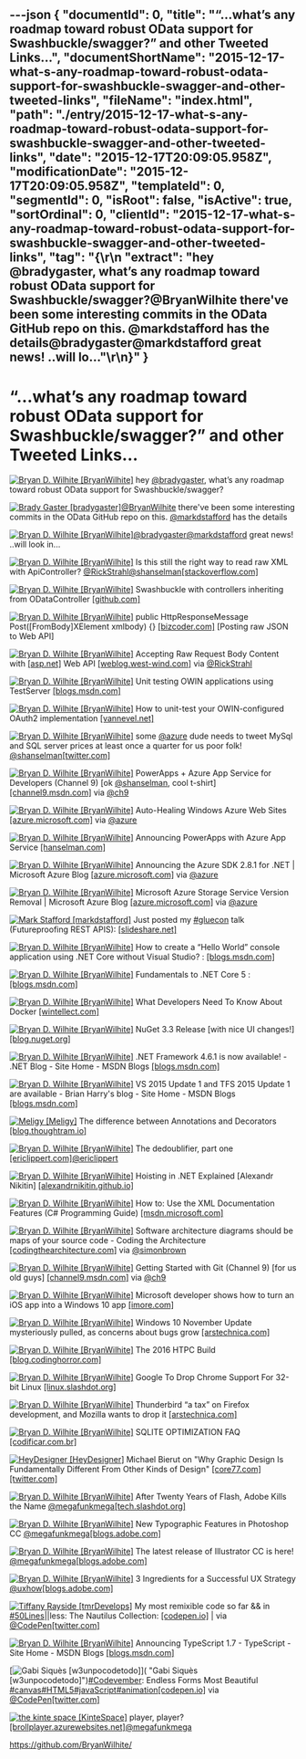 ---json
{
  "documentId": 0,
  "title": "“…what’s any roadmap toward robust OData support for Swashbuckle/swagger?” and other Tweeted Links…",
  "documentShortName": "2015-12-17-what-s-any-roadmap-toward-robust-odata-support-for-swashbuckle-swagger-and-other-tweeted-links",
  "fileName": "index.html",
  "path": "./entry/2015-12-17-what-s-any-roadmap-toward-robust-odata-support-for-swashbuckle-swagger-and-other-tweeted-links",
  "date": "2015-12-17T20:09:05.958Z",
  "modificationDate": "2015-12-17T20:09:05.958Z",
  "templateId": 0,
  "segmentId": 0,
  "isRoot": false,
  "isActive": true,
  "sortOrdinal": 0,
  "clientId": "2015-12-17-what-s-any-roadmap-toward-robust-odata-support-for-swashbuckle-swagger-and-other-tweeted-links",
  "tag": "{\r\n  \"extract\": \"hey @bradygaster, what’s any roadmap toward robust OData support for Swashbuckle/swagger?@BryanWilhite there've been some interesting commits in the OData GitHub repo on this. @markdstafford has the details@bradygaster@markdstafford great news! ..will lo...\"\r\n}"
}
---

# “…what’s any roadmap toward robust OData support for Swashbuckle/swagger?” and other Tweeted Links…

[<img alt="Bryan D. Wilhite [BryanWilhite]" src="https://songhay.blob.core.windows.net/shared-social-twitter/BryanWilhite.jpeg">](http://songhayblog.azurewebsites.net/ "Bryan D. Wilhite [BryanWilhite]") hey [@bradygaster](http://twitter.com/bradygaster), what’s any roadmap toward robust OData support for Swashbuckle/swagger?

[<img alt="Brady Gaster [bradygaster]" src="https://songhay.blob.core.windows.net/shared-social-twitter/bradygaster.jpeg">](http://www.bradygaster.com/ "Brady Gaster [bradygaster]")[@BryanWilhite](http://twitter.com/BryanWilhite) there've been some interesting commits in the OData GitHub repo on this. [@markdstafford](http://twitter.com/markdstafford) has the details

[<img alt="Bryan D. Wilhite [BryanWilhite]" src="https://songhay.blob.core.windows.net/shared-social-twitter/BryanWilhite.jpeg">](http://songhayblog.azurewebsites.net/ "Bryan D. Wilhite [BryanWilhite]")[@bradygaster](http://twitter.com/bradygaster)[@markdstafford](http://twitter.com/markdstafford) great news! ..will look in...

[<img alt="Bryan D. Wilhite [BryanWilhite]" src="https://songhay.blob.core.windows.net/shared-social-twitter/BryanWilhite.jpeg">](http://songhayblog.azurewebsites.net/ "Bryan D. Wilhite [BryanWilhite]") Is this still the right way to read raw XML with ApiController? [@RickStrahl](http://twitter.com/RickStrahl)[@shanselman](http://twitter.com/shanselman)[[stackoverflow.com]](http://stackoverflow.com/questions/34010328/is-this-still-the-right-way-to-read-raw-xml-with-apicontroller?stw=2)

[<img alt="Bryan D. Wilhite [BryanWilhite]" src="https://songhay.blob.core.windows.net/shared-social-twitter/BryanWilhite.jpeg">](http://songhayblog.azurewebsites.net/ "Bryan D. Wilhite [BryanWilhite]") Swashbuckle with controllers inheriting from ODataController [[github.com]](https://github.com/domaindrivendev/Swashbuckle/issues/149)

[<img alt="Bryan D. Wilhite [BryanWilhite]" src="https://songhay.blob.core.windows.net/shared-social-twitter/BryanWilhite.jpeg">](http://songhayblog.azurewebsites.net/ "Bryan D. Wilhite [BryanWilhite]") public HttpResponseMessage Post([FromBody]XElement xmlbody) {} [[bizcoder.com]](http://bizcoder.com/posting-raw-json-to-web-api) [Posting raw JSON to Web API]

[<img alt="Bryan D. Wilhite [BryanWilhite]" src="https://songhay.blob.core.windows.net/shared-social-twitter/BryanWilhite.jpeg">](http://songhayblog.azurewebsites.net/ "Bryan D. Wilhite [BryanWilhite]") Accepting Raw Request Body Content with [[asp.net]](http://www.asp.net/) Web API [[weblog.west-wind.com]](http://weblog.west-wind.com/posts/2013/Dec/13/Accepting-Raw-Request-Body-Content-with-ASPNET-Web-API) via [@RickStrahl](http://twitter.com/RickStrahl)

[<img alt="Bryan D. Wilhite [BryanWilhite]" src="https://songhay.blob.core.windows.net/shared-social-twitter/BryanWilhite.jpeg">](http://songhayblog.azurewebsites.net/ "Bryan D. Wilhite [BryanWilhite]") Unit testing OWIN applications using TestServer [[blogs.msdn.com]](http://blogs.msdn.com/b/webdev/archive/2013/11/26/unit-testing-owin-applications-using-testserver.aspx)

[<img alt="Bryan D. Wilhite [BryanWilhite]" src="https://songhay.blob.core.windows.net/shared-social-twitter/BryanWilhite.jpeg">](http://songhayblog.azurewebsites.net/ "Bryan D. Wilhite [BryanWilhite]") How to unit-test your OWIN-configured OAuth2 implementation [[vannevel.net]](http://www.vannevel.net/2015/03/21/how-to-unit-test-your-owin-configured-oauth2-implementation/)

[<img alt="Bryan D. Wilhite [BryanWilhite]" src="https://songhay.blob.core.windows.net/shared-social-twitter/BryanWilhite.jpeg">](http://songhayblog.azurewebsites.net/ "Bryan D. Wilhite [BryanWilhite]") some [@azure](http://twitter.com/azure) dude needs to tweet MySql and SQL server prices at least once a quarter for us poor folk! [@shanselman](http://twitter.com/shanselman)[[twitter.com]](https://twitter.com/BryanWilhite/status/672129036231970817/photo/1)

[<img alt="Bryan D. Wilhite [BryanWilhite]" src="https://songhay.blob.core.windows.net/shared-social-twitter/BryanWilhite.jpeg">](http://songhayblog.azurewebsites.net/ "Bryan D. Wilhite [BryanWilhite]") PowerApps + Azure App Service for Developers (Channel 9) [ok [@shanselman](http://twitter.com/shanselman), cool t-shirt] [[channel9.msdn.com]](https://channel9.msdn.com/Events/Microsoft-Azure/PowerApps/PowerApps-and-Azure-App-Service-for-Developers) via [@ch9](http://twitter.com/ch9)

[<img alt="Bryan D. Wilhite [BryanWilhite]" src="https://songhay.blob.core.windows.net/shared-social-twitter/BryanWilhite.jpeg">](http://songhayblog.azurewebsites.net/ "Bryan D. Wilhite [BryanWilhite]") Auto-Healing Windows Azure Web Sites [[azure.microsoft.com]](https://azure.microsoft.com/en-us/blog/auto-healing-windows-azure-web-sites/) via [@azure](http://twitter.com/azure)

[<img alt="Bryan D. Wilhite [BryanWilhite]" src="https://songhay.blob.core.windows.net/shared-social-twitter/BryanWilhite.jpeg">](http://songhayblog.azurewebsites.net/ "Bryan D. Wilhite [BryanWilhite]") Announcing PowerApps with Azure App Service [[hanselman.com]](http://www.hanselman.com/blog/AnnouncingPowerAppsWithAzureAppService.aspx)

[<img alt="Bryan D. Wilhite [BryanWilhite]" src="https://songhay.blob.core.windows.net/shared-social-twitter/BryanWilhite.jpeg">](http://songhayblog.azurewebsites.net/ "Bryan D. Wilhite [BryanWilhite]") Announcing the Azure SDK 2.8.1 for .NET | Microsoft Azure Blog [[azure.microsoft.com]](https://azure.microsoft.com/en-us/blog/announcing-azure-sdk-2-8-1-for-net/) via [@azure](http://twitter.com/azure)

[<img alt="Bryan D. Wilhite [BryanWilhite]" src="https://songhay.blob.core.windows.net/shared-social-twitter/BryanWilhite.jpeg">](http://songhayblog.azurewebsites.net/ "Bryan D. Wilhite [BryanWilhite]") Microsoft Azure Storage Service Version Removal | Microsoft Azure Blog [[azure.microsoft.com]](https://azure.microsoft.com/en-us/blog/microsoft-azure-storage-service-version-removal/) via [@azure](http://twitter.com/azure)

[<img alt="Mark Stafford [markdstafford]" src="https://songhay.blob.core.windows.net/shared-social-twitter/markdstafford.jpg">](http://www.bitwhys.com/ "Mark Stafford [markdstafford]") Just posted my [#gluecon](http://search.twitter.com/search?q=%23gluecon) talk (Futureproofing REST APIS): [[slideshare.net]](http://www.slideshare.net/markdstafford/futureproofing-rest-apis)

[<img alt="Bryan D. Wilhite [BryanWilhite]" src="https://songhay.blob.core.windows.net/shared-social-twitter/BryanWilhite.jpeg">](http://songhayblog.azurewebsites.net/ "Bryan D. Wilhite [BryanWilhite]") How to create a “Hello World” console application using .NET Core without Visual Studio? : [[blogs.msdn.com]](http://blogs.msdn.com/b/manjug/archive/2015/11/28/how-to-create-a-hello-world-console-application-using-net-core-without-visual-studio.aspx)

[<img alt="Bryan D. Wilhite [BryanWilhite]" src="https://songhay.blob.core.windows.net/shared-social-twitter/BryanWilhite.jpeg">](http://songhayblog.azurewebsites.net/ "Bryan D. Wilhite [BryanWilhite]") Fundamentals to .NET Core 5 : [[blogs.msdn.com]](http://blogs.msdn.com/b/manjug/archive/2015/11/28/fundamentals-to-net-core-5.aspx)

[<img alt="Bryan D. Wilhite [BryanWilhite]" src="https://songhay.blob.core.windows.net/shared-social-twitter/BryanWilhite.jpeg">](http://songhayblog.azurewebsites.net/ "Bryan D. Wilhite [BryanWilhite]") What Developers Need To Know About Docker [[wintellect.com]](http://www.wintellect.com/devcenter/paulballard/what-developers-need-to-know-about-docker)

[<img alt="Bryan D. Wilhite [BryanWilhite]" src="https://songhay.blob.core.windows.net/shared-social-twitter/BryanWilhite.jpeg">](http://songhayblog.azurewebsites.net/ "Bryan D. Wilhite [BryanWilhite]") NuGet 3.3 Release [with nice UI changes!] [[blog.nuget.org]](http://blog.nuget.org/20151118/nuget-3.3.html)

[<img alt="Bryan D. Wilhite [BryanWilhite]" src="https://songhay.blob.core.windows.net/shared-social-twitter/BryanWilhite.jpeg">](http://songhayblog.azurewebsites.net/ "Bryan D. Wilhite [BryanWilhite]") .NET Framework 4.6.1 is now available! - .NET Blog - Site Home - MSDN Blogs [[blogs.msdn.com]](http://blogs.msdn.com/b/dotnet/archive/2015/11/30/net-framework-4-6-1-is-now-available.aspx)

[<img alt="Bryan D. Wilhite [BryanWilhite]" src="https://songhay.blob.core.windows.net/shared-social-twitter/BryanWilhite.jpeg">](http://songhayblog.azurewebsites.net/ "Bryan D. Wilhite [BryanWilhite]") VS 2015 Update 1 and TFS 2015 Update 1 are available - Brian Harry's blog - Site Home - MSDN Blogs [[blogs.msdn.com]](http://blogs.msdn.com/b/bharry/archive/2015/11/30/vs-2015-update-1-and-tfs-2015-update-1-are-available.aspx)

[<img alt="Meligy [Meligy]" src="https://songhay.blob.core.windows.net/shared-social-twitter/Meligy.jpeg">](http://gurustop.net/ "Meligy [Meligy]") The difference between Annotations and Decorators [[blog.thoughtram.io]](http://blog.thoughtram.io/angular/2015/05/03/the-difference-between-annotations-and-decorators.html)

[<img alt="Bryan D. Wilhite [BryanWilhite]" src="https://songhay.blob.core.windows.net/shared-social-twitter/BryanWilhite.jpeg">](http://songhayblog.azurewebsites.net/ "Bryan D. Wilhite [BryanWilhite]") The dedoublifier, part one [[ericlippert.com]](http://ericlippert.com/2015/11/30/the-dedoublifier-part-one/)[@ericlippert](http://twitter.com/ericlippert)

[<img alt="Bryan D. Wilhite [BryanWilhite]" src="https://songhay.blob.core.windows.net/shared-social-twitter/BryanWilhite.jpeg">](http://songhayblog.azurewebsites.net/ "Bryan D. Wilhite [BryanWilhite]") Hoisting in .NET Explained [Alexandr Nikitin] [[alexandrnikitin.github.io]](https://alexandrnikitin.github.io/blog/hoisting-in-net-explained/)

[<img alt="Bryan D. Wilhite [BryanWilhite]" src="https://songhay.blob.core.windows.net/shared-social-twitter/BryanWilhite.jpeg">](http://songhayblog.azurewebsites.net/ "Bryan D. Wilhite [BryanWilhite]") How to: Use the XML Documentation Features (C# Programming Guide) [[msdn.microsoft.com]](https://msdn.microsoft.com/en-us/library/z04awywx.aspx)

[<img alt="Bryan D. Wilhite [BryanWilhite]" src="https://songhay.blob.core.windows.net/shared-social-twitter/BryanWilhite.jpeg">](http://songhayblog.azurewebsites.net/ "Bryan D. Wilhite [BryanWilhite]") Software architecture diagrams should be maps of your source code - Coding the Architecture [[codingthearchitecture.com]](http://www.codingthearchitecture.com/2015/11/25/software_architecture_diagrams_should_be_maps_of_your_source_code.html) via [@simonbrown](http://twitter.com/simonbrown)

[<img alt="Bryan D. Wilhite [BryanWilhite]" src="https://songhay.blob.core.windows.net/shared-social-twitter/BryanWilhite.jpeg">](http://songhayblog.azurewebsites.net/ "Bryan D. Wilhite [BryanWilhite]") Getting Started with Git (Channel 9) [for us old guys] [[channel9.msdn.com]](https://channel9.msdn.com/Shows/Visual-Studio-Toolbox/Getting-Started-with-Git) via [@ch9](http://twitter.com/ch9)

[<img alt="Bryan D. Wilhite [BryanWilhite]" src="https://songhay.blob.core.windows.net/shared-social-twitter/BryanWilhite.jpeg">](http://songhayblog.azurewebsites.net/ "Bryan D. Wilhite [BryanWilhite]") Microsoft developer shows how to turn an iOS app into a Windows 10 app [[imore.com]](http://www.imore.com/microsoft-developer-shows-how-turn-ios-app-windows-10-app)

[<img alt="Bryan D. Wilhite [BryanWilhite]" src="https://songhay.blob.core.windows.net/shared-social-twitter/BryanWilhite.jpeg">](http://songhayblog.azurewebsites.net/ "Bryan D. Wilhite [BryanWilhite]") Windows 10 November Update mysteriously pulled, as concerns about bugs grow [[arstechnica.com]](http://arstechnica.com/information-technology/2015/11/windows-10-november-update-mysteriously-pulled-as-concerns-about-bugs-grow/)

[<img alt="Bryan D. Wilhite [BryanWilhite]" src="https://songhay.blob.core.windows.net/shared-social-twitter/BryanWilhite.jpeg">](http://songhayblog.azurewebsites.net/ "Bryan D. Wilhite [BryanWilhite]") The 2016 HTPC Build [[blog.codinghorror.com]](http://blog.codinghorror.com/the-2016-htpc-build/)

[<img alt="Bryan D. Wilhite [BryanWilhite]" src="https://songhay.blob.core.windows.net/shared-social-twitter/BryanWilhite.jpeg">](http://songhayblog.azurewebsites.net/ "Bryan D. Wilhite [BryanWilhite]") Google To Drop Chrome Support For 32-bit Linux [[linux.slashdot.org]](http://linux.slashdot.org/story/15/12/01/1524259/google-to-drop-chrome-support-for-32-bit-linux?utm_source=feedly1.0mainlinkanon&utm_medium=feed)

[<img alt="Bryan D. Wilhite [BryanWilhite]" src="https://songhay.blob.core.windows.net/shared-social-twitter/BryanWilhite.jpeg">](http://songhayblog.azurewebsites.net/ "Bryan D. Wilhite [BryanWilhite]") Thunderbird “a tax” on Firefox development, and Mozilla wants to drop it [[arstechnica.com]](http://arstechnica.com/information-technology/2015/12/thunderbird-a-tax-on-firefox-development-and-mozilla-wants-to-drop-it/)

[<img alt="Bryan D. Wilhite [BryanWilhite]" src="https://songhay.blob.core.windows.net/shared-social-twitter/BryanWilhite.jpeg">](http://songhayblog.azurewebsites.net/ "Bryan D. Wilhite [BryanWilhite]") SQLITE OPTIMIZATION FAQ [[codificar.com.br]](http://www.codificar.com.br/blog/sqlite-optimization-faq/)

[<img alt="HeyDesigner [HeyDesigner]" src="https://songhay.blob.core.windows.net/shared-social-twitter/HeyDesigner.png">](http://heydesigner.com/ "HeyDesigner [HeyDesigner]") Michael Bierut on "Why Graphic Design Is Fundamentally Different From Other Kinds of Design" [[core77.com]](http://www.core77.com/posts/42971/Core77-Questionnaire-Michael-Bierut)[[twitter.com]](https://twitter.com/HeyDesigner/status/675004479570333696/photo/1)

[<img alt="Bryan D. Wilhite [BryanWilhite]" src="https://songhay.blob.core.windows.net/shared-social-twitter/BryanWilhite.jpeg">](http://songhayblog.azurewebsites.net/ "Bryan D. Wilhite [BryanWilhite]") After Twenty Years of Flash, Adobe Kills the Name [@megafunkmega](http://twitter.com/megafunkmega)[[tech.slashdot.org]](http://tech.slashdot.org/story/15/12/01/149223/after-twenty-years-of-flash-adobe-kills-the-name?utm_source=feedly1.0mainlinkanon&utm_medium=feed)

[<img alt="Bryan D. Wilhite [BryanWilhite]" src="https://songhay.blob.core.windows.net/shared-social-twitter/BryanWilhite.jpeg">](http://songhayblog.azurewebsites.net/ "Bryan D. Wilhite [BryanWilhite]") New Typographic Features in Photoshop CC [@megafunkmega](http://twitter.com/megafunkmega)[[blogs.adobe.com]](http://blogs.adobe.com/jkost/2015/11/new-typographic-features-in-photoshop-cc.html)

[<img alt="Bryan D. Wilhite [BryanWilhite]" src="https://songhay.blob.core.windows.net/shared-social-twitter/BryanWilhite.jpeg">](http://songhayblog.azurewebsites.net/ "Bryan D. Wilhite [BryanWilhite]") The latest release of Illustrator CC is here! [@megafunkmega](http://twitter.com/megafunkmega)[[blogs.adobe.com]](http://blogs.adobe.com/adobeillustrator/2015/11/the-latest-release-of-illustrator-cc-is-here.html)

[<img alt="Bryan D. Wilhite [BryanWilhite]" src="https://songhay.blob.core.windows.net/shared-social-twitter/BryanWilhite.jpeg">](http://songhayblog.azurewebsites.net/ "Bryan D. Wilhite [BryanWilhite]") 3 Ingredients for a Successful UX Strategy [@uxhow](http://twitter.com/uxhow)[[blogs.adobe.com]](http://blogs.adobe.com/creativecloud/3-ingredients-for-a-successful-ux-strategy/)

[<img alt="Tiffany Rayside [tmrDevelops]" src="https://songhay.blob.core.windows.net/shared-social-twitter/tmrDevelops.jpg">](http://codepen.io/tmrDevelops/ "Tiffany Rayside [tmrDevelops]") My most remixible code so far && in [#50Lines](http://search.twitter.com/search?q=%2350Lines)||less: The Nautilus Collection: [[codepen.io]](http://codepen.io/collection/DwaYBy/) | via [@CodePen](http://twitter.com/CodePen)[[twitter.com]](https://twitter.com/tmrDevelops/status/669586887762407424/photo/1)

[<img alt="Bryan D. Wilhite [BryanWilhite]" src="https://songhay.blob.core.windows.net/shared-social-twitter/BryanWilhite.jpeg">](http://songhayblog.azurewebsites.net/ "Bryan D. Wilhite [BryanWilhite]") Announcing TypeScript 1.7 - TypeScript - Site Home - MSDN Blogs [[blogs.msdn.com]](http://blogs.msdn.com/b/typescript/archive/2015/11/30/announcing-typescript-1-7.aspx)

[<img alt="Gabi Siquès [w3unpocodetodo]" src="https://songhay.blob.core.windows.net/shared-social-twitter/w3unpocodetodo.jpg">]( "Gabi Siquès [w3unpocodetodo]")[#Codevember](http://search.twitter.com/search?q=%23Codevember): Endless Forms Most Beautiful [#canvas](http://search.twitter.com/search?q=%23canvas)[#HTML5](http://search.twitter.com/search?q=%23HTML5)[#javaScript](http://search.twitter.com/search?q=%23javaScript)[#animation](http://search.twitter.com/search?q=%23animation)[[codepen.io]](http://codepen.io/enxaneta/pen/meYEzO) via [@CodePen](http://twitter.com/CodePen)[[twitter.com]](https://twitter.com/w3unpocodetodo/status/668892964387692544/photo/1)

[<img alt="the kinte space [KinteSpace]" src="https://songhay.blob.core.windows.net/shared-social-twitter/KinteSpace.png">](http://kintespace.com/ "the kinte space [KinteSpace]") player, player? [[brollplayer.azurewebsites.net]](http://brollplayer.azurewebsites.net/)[@megafunkmega](http://twitter.com/megafunkmega)

<https://github.com/BryanWilhite/>
